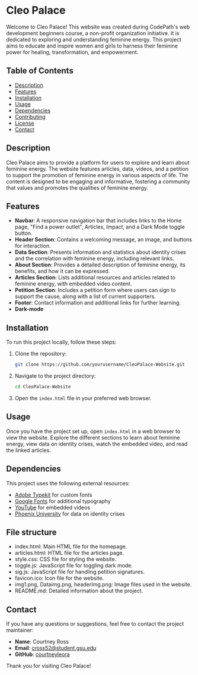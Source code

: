 # Cleo Palace

Welcome to Cleo Palace! This website was created during CodePath's web development beginners course, a non-profit organization initiative. It is dedicated to exploring and understanding feminine energy. This project aims to educate and inspire women and girls to harness their feminine power for healing, transformation, and empowerment.
## Table of Contents

- [Description](#description)
- [Features](#features)
- [Installation](#installation)
- [Usage](#usage)
- [Dependencies](#dependencies)
- [Contributing](#contributing)
- [License](#license)
- [Contact](#contact)

## Description

Cleo Palace aims to provide a platform for users to explore and learn about feminine energy. The website features articles, data, videos, and a petition to support the promotion of feminine energy in various aspects of life. The content is designed to be engaging and informative, fostering a community that values and promotes the qualities of feminine energy.

## Features
- **Navbar**: A responsive navigation bar that includes links to the Home page, "Find a power outlet", Articles, Impact, and a Dark Mode toggle button.
- **Header Section**: Contains a welcoming message, an image, and buttons for interaction.
- **Data Section**: Presents information and statistics about identity crises and the correlation with feminine energy, including relevant links.
- **About Section**: Provides a detailed description of feminine energy, its benefits, and how it can be expressed.
- **Articles Section**: Lists additional resources and articles related to feminine energy, with embedded video content.
- **Petition Section**: Includes a petition form where users can sign to support the cause, along with a list of current supporters.
- **Footer**: Contact information and additional links for further learning.
- **Dark-mode**

## Installation

To run this project locally, follow these steps:

1. Clone the repository:
    ```bash
    git clone https://github.com/yourusername/CleoPalace-Website.git
    ```

2. Navigate to the project directory:
    ```bash
    cd CleoPalace-Website
    ```

3. Open the `index.html` file in your preferred web browser.

## Usage

Once you have the project set up, open `index.html` in a web browser to view the website. Explore the different sections to learn about feminine energy, view data on identity crises, watch the embedded video, and read the linked articles.

## Dependencies

This project uses the following external resources:

- [Adobe Typekit](https://use.typekit.net/rre7kys.css) for custom fonts
- [Google Fonts](https://fonts.googleapis.com/css2?family=Cookie&display=swap) for additional typography
- [YouTube](https://www.youtube.com) for embedded videos
- [Phoenix University](https://www.phoenix.edu/professional-development/blog/what-is-identity-crisis/) for data on identity crises

## File structure 
- index.html: Main HTML file for the homepage.
- articles.html: HTML file for the articles page.
- style.css: CSS file for styling the website.
- toggle.js: JavaScript file for toggling dark mode.
- sig.js: JavaScript file for handling petition signatures.
- favicon.ico: Icon file for the website.
- img1.png, Dataimg.png, headerImg.png: Image files used in the website.
- README.md: Detailed information about the project.



## Contact

If you have any questions or suggestions, feel free to contact the project maintainer:

- **Name**: Courtney Ross
- **Email**: cross52@student.gsu.edu
- **GitHub**: [courtneyleora](https://github.com/courtneyleora)

Thank you for visiting Cleo Palace!
